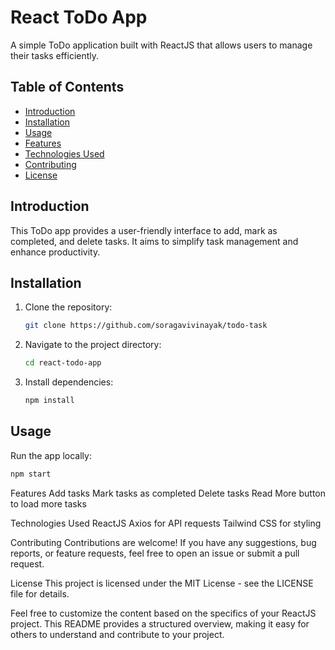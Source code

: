 # React ToDo App

A simple ToDo application built with ReactJS that allows users to manage their tasks efficiently.

## Table of Contents

- [Introduction](#introduction)
- [Installation](#installation)
- [Usage](#usage)
- [Features](#features)
- [Technologies Used](#technologies-used)
- [Contributing](#contributing)
- [License](#license)

## Introduction

This ToDo app provides a user-friendly interface to add, mark as completed, and delete tasks. It aims to simplify task management and enhance productivity.

## Installation

1. Clone the repository:

   ```bash
   git clone https://github.com/soragavivinayak/todo-task
   ```

2. Navigate to the project directory:

   ```bash
   cd react-todo-app
   ```

3. Install dependencies:

   ```bash
   npm install
   ```

## Usage

Run the app locally:

```bash
npm start
```

Features
Add tasks
Mark tasks as completed
Delete tasks
Read More button to load more tasks

Technologies Used
ReactJS
Axios for API requests
Tailwind CSS for styling

Contributing
Contributions are welcome! If you have any suggestions, bug reports, or feature requests, feel free to open an issue or submit a pull request.

License
This project is licensed under the MIT License - see the LICENSE file for details.

Feel free to customize the content based on the specifics of your ReactJS project. This README provides a structured overview, making it easy for others to understand and contribute to your project.
